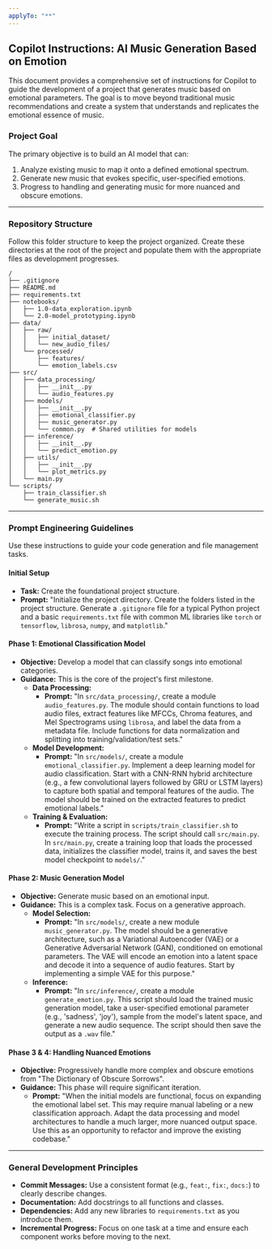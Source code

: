 ```yaml
---
applyTo: "**"
---
```


## Copilot Instructions: AI Music Generation Based on Emotion

This document provides a comprehensive set of instructions for Copilot to guide the development of a project that generates music based on emotional parameters. The goal is to move beyond traditional music recommendations and create a system that understands and replicates the emotional essence of music.

### **Project Goal**

The primary objective is to build an AI model that can:

1.  Analyze existing music to map it onto a defined emotional spectrum.
2.  Generate new music that evokes specific, user-specified emotions.
3.  Progress to handling and generating music for more nuanced and obscure emotions.

---

### **Repository Structure**

Follow this folder structure to keep the project organized. Create these directories at the root of the project and populate them with the appropriate files as development progresses.

```
/
├── .gitignore
├── README.md
├── requirements.txt
├── notebooks/
│   ├── 1.0-data_exploration.ipynb
│   └── 2.0-model_prototyping.ipynb
├── data/
│   ├── raw/
│   │   ├── initial_dataset/
│   │   └── new_audio_files/
│   └── processed/
│       ├── features/
│       └── emotion_labels.csv
├── src/
│   ├── data_processing/
│   │   ├── __init__.py
│   │   └── audio_features.py
│   ├── models/
│   │   ├── __init__.py
│   │   ├── emotional_classifier.py
│   │   ├── music_generator.py
│   │   └── common.py  # Shared utilities for models
│   ├── inference/
│   │   ├── __init__.py
│   │   └── predict_emotion.py
│   ├── utils/
│   │   ├── __init__.py
│   │   └── plot_metrics.py
│   └── main.py
└── scripts/
    ├── train_classifier.sh
    └── generate_music.sh
```

---

### **Prompt Engineering Guidelines**

Use these instructions to guide your code generation and file management tasks.

#### **Initial Setup**

- **Task:** Create the foundational project structure.
- **Prompt:** "Initialize the project directory. Create the folders listed in the project structure. Generate a `.gitignore` file for a typical Python project and a basic `requirements.txt` file with common ML libraries like `torch` or `tensorflow`, `librosa`, `numpy`, and `matplotlib`."

#### **Phase 1: Emotional Classification Model**

- **Objective:** Develop a model that can classify songs into emotional categories.
- **Guidance:** This is the core of the project's first milestone.
  - **Data Processing:**
    - **Prompt:** "In `src/data_processing/`, create a module `audio_features.py`. The module should contain functions to load audio files, extract features like MFCCs, Chroma features, and Mel Spectrograms using `librosa`, and label the data from a metadata file. Include functions for data normalization and splitting into training/validation/test sets."
  - **Model Development:**
    - **Prompt:** "In `src/models/`, create a module `emotional_classifier.py`. Implement a deep learning model for audio classification. Start with a CNN-RNN hybrid architecture (e.g., a few convolutional layers followed by GRU or LSTM layers) to capture both spatial and temporal features of the audio. The model should be trained on the extracted features to predict emotional labels."
  - **Training & Evaluation:**
    - **Prompt:** "Write a script in `scripts/train_classifier.sh` to execute the training process. The script should call `src/main.py`. In `src/main.py`, create a training loop that loads the processed data, initializes the classifier model, trains it, and saves the best model checkpoint to `models/`."

#### **Phase 2: Music Generation Model**

- **Objective:** Generate music based on an emotional input.
- **Guidance:** This is a complex task. Focus on a generative approach.
  - **Model Selection:**
    - **Prompt:** "In `src/models/`, create a new module `music_generator.py`. The model should be a generative architecture, such as a Variational Autoencoder (VAE) or a Generative Adversarial Network (GAN), conditioned on emotional parameters. The VAE will encode an emotion into a latent space and decode it into a sequence of audio features. Start by implementing a simple VAE for this purpose."
  - **Inference:**
    - **Prompt:** "In `src/inference/`, create a module `generate_emotion.py`. This script should load the trained music generation model, take a user-specified emotional parameter (e.g., 'sadness', 'joy'), sample from the model's latent space, and generate a new audio sequence. The script should then save the output as a `.wav` file."

#### **Phase 3 & 4: Handling Nuanced Emotions**

- **Objective:** Progressively handle more complex and obscure emotions from "The Dictionary of Obscure Sorrows".
- **Guidance:** This phase will require significant iteration.
  - **Prompt:** "When the initial models are functional, focus on expanding the emotional label set. This may require manual labeling or a new classification approach. Adapt the data processing and model architectures to handle a much larger, more nuanced output space. Use this as an opportunity to refactor and improve the existing codebase."

---

### **General Development Principles**

- **Commit Messages:** Use a consistent format (e.g., `feat:`, `fix:`, `docs:`) to clearly describe changes.
- **Documentation:** Add docstrings to all functions and classes.
- **Dependencies:** Add any new libraries to `requirements.txt` as you introduce them.
- **Incremental Progress:** Focus on one task at a time and ensure each component works before moving to the next.
